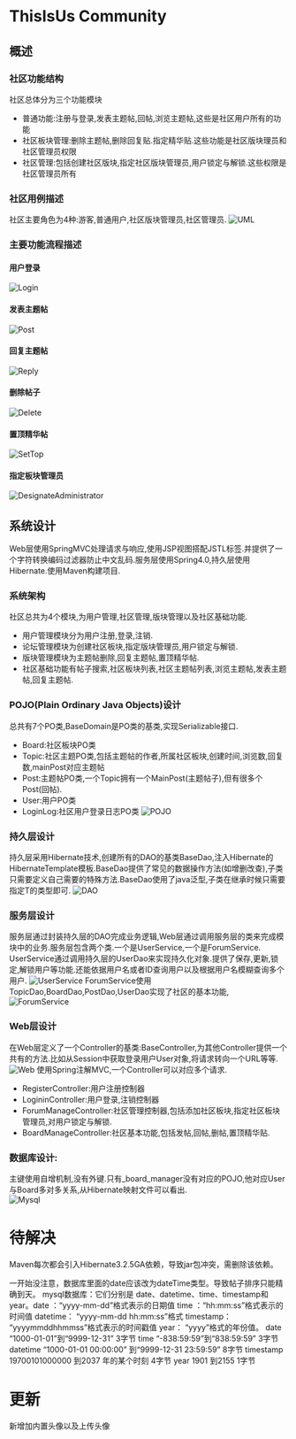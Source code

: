 # ThisIsUs Community
## 概述
### 社区功能结构
社区总体分为三个功能模块
* 普通功能:注册与登录,发表主题帖,回帖,浏览主题帖,这些是社区用户所有的功能
* 社区板块管理:删除主题帖,删除回复贴.指定精华贴.这些功能是社区版块理员和社区管理员权限
* 社区管理:包括创建社区版块,指定社区版块管理员,用户锁定与解锁.这些权限是社区管理员所有

### 社区用例描述
社区主要角色为4种:游客,普通用户,社区版块管理员,社区管理员.
![UML](./pic/UML.png)
### 主要功能流程描述
#### 用户登录
![Login](./pic/Login.png)
#### 发表主题帖
![Post](./pic/Post.png)
#### 回复主题帖
![Reply](./pic/Reply.png)
#### 删除帖子
![Delete](./pic/Delete.png)
#### 置顶精华帖
![SetTop](./pic/SetTop.png)
#### 指定板块管理员
![DesignateAdministrator](./pic/DesignateAdministrator.png)

## 系统设计
Web层使用SpringMVC处理请求与响应,使用JSP视图搭配JSTL标签.并提供了一个字符转换编码过滤器防止中文乱码.服务层使用Spring4.0,持久层使用Hibernate.使用Maven构建项目.
### 系统架构
社区总共为4个模块,为用户管理,社区管理,版块管理以及社区基础功能.
* 用户管理模块分为用户注册,登录,注销.
* 论坛管理模块为创建社区板块,指定版块管理员,用户锁定与解锁.
* 版块管理模块为主题帖删除,回复主题帖,置顶精华帖.
* 社区基础功能有帖子搜索,社区板块列表,社区主题帖列表,浏览主题帖,发表主题帖,回复主题帖.

### POJO(Plain Ordinary Java Objects)设计
总共有7个PO类,BaseDomain是PO类的基类,实现Serializable接口.
* Board:社区板块PO类
* Topic:社区主题PO类,包括主题帖的作者,所属社区板块,创建时间,浏览数,回复数,mainPost对应主题帖
* Post:主题帖PO类,一个Topic拥有一个MainPost(主题帖子),但有很多个Post(回帖).
* User:用户PO类
* LoginLog:社区用户登录日志PO类
![POJO](./pic/POJO.png)
### 持久层设计
持久层采用Hibernate技术,创建所有的DAO的基类BaseDao<T>,注入Hibernate的HibernateTemplate模板.BaseDao提供了常见的数据操作方法(如增删改查),子类只需要定义自己需要的特殊方法.BaseDao<T>使用了java泛型,子类在继承时候只需要指定T的类型即可.
![DAO](./pic/DAO.png)
### 服务层设计
服务层通过封装持久层的DAO完成业务逻辑,Web层通过调用服务层的类来完成模块中的业务.服务层包含两个类.一个是UserService,一个是ForumService.  
UserService通过调用持久层的UserDao来实现持久化对象.提供了保存,更新,锁定,解锁用户等功能.还能依据用户名或者ID查询用户以及根据用户名模糊查询多个用户.
![UserService](./pic/UserService.png)
ForumService使用TopicDao,BoardDao,PostDao,UserDao实现了社区的基本功能,
![ForumService](./pic/ForumService.png)
### Web层设计
在Web层定义了一个Controller的基类:BaseController,为其他Controller提供一个共有的方法.比如从Session中获取登录用户User对象,将请求转向一个URL等等.
![Web](./pic/Web.png)
使用Spring注解MVC,一个Controller可以对应多个请求.  
* RegisterController:用户注册控制器
* LogininController:用户登录,注销控制器
* ForumManageController:社区管理控制器,包括添加社区板块,指定社区板块管理员,对用户锁定与解锁.
* BoardManageController:社区基本功能,包括发帖,回帖,删帖,置顶精华贴.

### 数据库设计:
主键使用自增机制,没有外键.只有_board_manager没有对应的POJO,他对应User与Board多对多关系,从Hibernate映射文件可以看出.  
![Mysql](./pic/mysql.png)



# 待解决
Maven每次都会引入Hibernate3.2.5GA依赖，导致jar包冲突，需删除该依赖。

一开始没注意，数据库里面的date应该改为dateTime类型。导致帖子排序只能精确到天。
mysql数据库：它们分别是 date、datetime、time、timestamp和year。date ：“yyyy-mm-dd”格式表示的日期值 time ：“hh:mm:ss”格式表示的时间值 datetime： “yyyy-mm-dd hh:mm:ss”格式 timestamp： “yyyymmddhhmmss”格式表示的时间戳值 year： “yyyy”格式的年份值。
date “1000-01-01”到“9999-12-31” 3字节
time “-838:59:59”到“838:59:59” 3字节
datetime “1000-01-01 00:00:00” 到“9999-12-31 23:59:59” 8字节
timestamp 19700101000000 到2037 年的某个时刻 4字节
year 1901 到2155 1字节 

# 更新
新增加内置头像以及上传头像


















